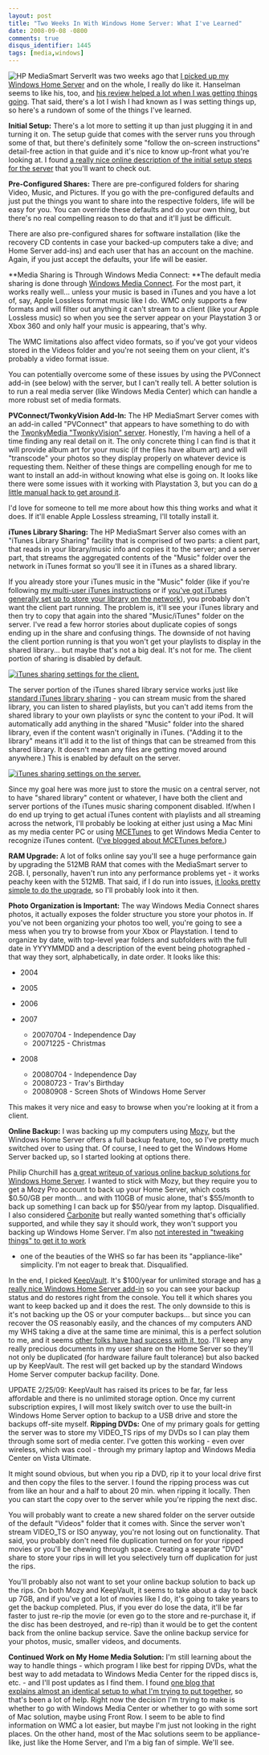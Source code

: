 ```yaml
---
layout: post
title: "Two Weeks In With Windows Home Server: What I've Learned"
date: 2008-09-08 -0800
comments: true
disqus_identifier: 1445
tags: [media,windows]
---
```

![HP MediaSmart
Server](http://ecx.images-amazon.com/images/I/51yjoKfxx2L._SL500_AA180_.jpg)It
was two weeks ago that [I picked up my Windows Home
Server](/archive/2008/08/25/windows-home-server-first-impressions.aspx)
and on the whole, I really do like it. Hanselman seems to like his, too,
and [his review helped a lot when I was getting things
going](http://www.hanselman.com/blog/ReviewHPMediaSmartWindowsHomeServer.aspx).
That said, there's a lot I wish I had known as I was setting things up,
so here's a rundown of some of the things I've learned.

**Initial Setup:**
 There's a lot more to setting it up than just plugging it in and
turning it on. The setup guide that comes with the server runs you
through some of that, but there's definitely some "follow the on-screen
instructions" detail-free action in that guide and it's nice to know
up-front what you're looking at. I found [a really nice online
description of the initial setup steps for the
server](http://computer2000.wordpress.com/2008/08/05/) that you'll want
to check out.

**Pre-Configured Shares:**
 There are pre-configured folders for sharing Video, Music, and
Pictures. If you go with the pre-configured defaults and just put the
things you want to share into the respective folders, life will be easy
for you. You can override these defaults and do your own thing, but
there's no real compelling reason to do that and it'll just be
difficult.

There are also pre-configured shares for software installation (like the
recovery CD contents in case your backed-up computers take a dive; and
Home Server add-ins) and each user that has an account on the machine.
Again, if you just accept the defaults, your life will be easier.

**Media Sharing is Through Windows Media Connect:
**The default media sharing is done through [Windows Media
Connect](http://en.wikipedia.org/wiki/Windows_Media_Connect). For the
most part, it works really well... unless your music is based in iTunes
and you have a lot of, say, Apple Lossless format music like I do. WMC
only supports a few formats and will filter out anything it can't stream
to a client (like your Apple Lossless music) so when you see the server
appear on your Playstation 3 or Xbox 360 and only half your music is
appearing, that's why.

The WMC limitations also affect video formats, so if you've got your
videos stored in the Videos folder and you're not seeing them on your
client, it's probably a video format issue.

You can potentially overcome some of these issues by using the PVConnect
add-in (see below) with the server, but I can't really tell. A better
solution is to run a real media server (like Windows Media Center) which
can handle a more robust set of media formats.

**PVConnect/TwonkyVision Add-In:**
 The HP MediaSmart Server comes with an add-in called "PVConnect" that
appears to have something to do with the [TwonkyMedia "TwonkyVision"
server](http://www.twonkyvision.de/). Honestly, I'm having a hell of a
time finding any real detail on it. The only concrete thing I can find
is that it will provide album art for your music (if the files have
album art) and will "transcode" your photos so they display properly on
whatever device is requesting them. Neither of these things are
compelling enough for me to want to install an add-in without knowing
what else is going on. It looks like there were some issues with it
working with Playstation 3, but you can do [a little manual hack to get
around
it](http://www.wegotserved.co.uk/2008/07/25/how-to-play-media-stored-on-your-playstation-3-with-windows-home-server-and-pvconnecttwonkymedia/).

I'd love for someone to tell me more about how this thing works and what
it does. If it'll enable Apple Lossless streaming, I'll totally install
it.

**iTunes Library Sharing:**
 The HP MediaSmart Server also comes with an "iTunes Library Sharing"
facility that is comprised of two parts: a client part, that reads in
your library/music info and copies it to the server; and a server part,
that streams the aggregated contents of the "Music" folder over the
network in iTunes format so you'll see it in iTunes as a shared library.

If you already store your iTunes music in the "Music" folder (like if
you're following [my multi-user iTunes
instructions](/archive/2005/04/10/multi-user-itunes.aspx) or if [you've
got iTunes generally set up to store your library on the
network](http://lifehacker.com/software/itunes/hack-attack-share-your-itunes-music-library-over-your-home-network-230605.php)),
you probably don't want the client part running. The problem is, it'll
see your iTunes library and then try to copy that again into the shared
"Music/iTunes" folder on the server. I've read a few horror stories
about duplicate copies of songs ending up in the share and confusing
things. The downside of not having the client portion running is that
you won't get your playlists to display in the shared library... but
maybe that's not a big deal. It's not for me. The client portion of
sharing is disabled by default.

[![iTunes sharing settings for the
client.](http://lh5.ggpht.com/travis.illig/SMU3vXR6d3I/AAAAAAAAAh8/i7vWxkuOGZY/s288/WHS%20-%20iTunes%20Client%20Settings.png.jpg)](http://picasaweb.google.com/lh/photo/AMkfO8Wl69mT4JANTFdbwQ)

The server portion of the iTunes shared library service works just like
[standard iTunes library sharing](http://support.apple.com/kb/HT2358) -
you can stream music from the shared library, you can listen to shared
playlists, but you can't add items from the shared library to your own
playlists or sync the content to your iPod. It will automatically add
anything in the shared "Music" folder into the shared library, even if
the content wasn't originally in iTunes. ("Adding it to the library"
means it'll add it to the list of things that can be streamed from this
shared library. It doesn't mean any files are getting moved around
anywhere.) This is enabled by default on the server.

[![iTunes sharing settings on the
server.](http://lh4.ggpht.com/travis.illig/SMU3viwwuMI/AAAAAAAAAiE/CLwCghXaPPk/s288/WHS%20-%20iTunes%20Server%20Settings.png.jpg)](http://picasaweb.google.com/lh/photo/sRcXp_a90y0qupOEahwmHg)

Since my goal here was more just to store the music on a central server,
not to have "shared library" content or whatever, I have both the client
and server portions of the iTunes music sharing component disabled.
If/when I do end up trying to get actual iTunes content with playlists
and all streaming across the network, I'll probably be looking at either
just using a Mac Mini as my media center PC or using
[MCETunes](http://www.mcetunes.com/) to get Windows Media Center to
recognize iTunes content. ([I've blogged about MCETunes
before.](/archive/2007/09/17/mce-tunes.aspx))

**RAM Upgrade:**
 A lot of folks online say you'll see a huge performance gain by
upgrading the 512MB RAM that comes with the MediaSmart server to 2GB. I,
personally, haven't run into any performance problems yet - it works
peachy keen with the 512MB. That said, if I do run into issues, [it
looks pretty simple to do the
upgrade](http://homeserver.netartifex.com), so I'll probably look into
it then.

**Photo Organization is Important:**
 The way Windows Media Connect shares photos, it actually exposes the
folder structure you store your photos in. If you've not been organizing
your photos too well, you're going to see a mess when you try to browse
from your Xbox or Playstation. I tend to organize by date,
with top-level year folders and subfolders with the full date in
YYYYMMDD and a description of the event being photographed - that way
they sort, alphabetically, in date order. It looks like this:

-   2004
-   2005
-   2006
-   2007
    -   20070704 - Independence Day
    -   20071225 - Christmas

-   2008
    -   20080704 - Independence Day
    -   20080723 - Trav's Birthday
    -   20080908 - Screen Shots of Windows Home Server

This makes it very nice and easy to browse when you're looking at it
from a client.

**Online Backup:**
 I was backing up my computers using [Mozy](http://www.mozy.com), but
the Windows Home Server offers a full backup feature, too, so I've
pretty much switched over to using that. Of course, I need to get the
Windows Home Server backed up, so I started looking at options there.

Philip Churchill has [a great writeup of various online backup solutions
for Windows Home
Server](http://mswhs.com/2007/06/25/online-offsite-whs-backup-solutions/).
I wanted to stick with Mozy, but they require you to get a Mozy Pro
account to back up your Home Server, which costs $0.50/GB per month...
and with 110GB of music alone, that's $55/month to back up something I
can back up for $50/year from my laptop. Disqualified. I also
considered [Carbonite](http://www.carbonite.com/) but really wanted
something that's officially supported, and while they say it should
work, they won't support you backing up Windows Home Server. I'm also
[not interested in "tweaking things" to get it to
work](http://trevinchow.com/blog/2008/02/12/mozy-to-carbonite-oh-no-you-dont/)
- one of the beauties of the WHS so far has been its "appliance-like"
simplicity. I'm not eager to break that. Disqualified.

In the end, I picked [KeepVault](http://www.keepvault.com). It's
$100/year for unlimited storage and has [a really nice Windows Home
Server add-in](http://www.keepvault.com/tour_2_whs.htm) so you can see
your backup status and do restores right from the console. You tell it
which shares you want to keep backed up and it does the rest. The only
downside to this is it's not backing up the OS or your computer
backups... but since you can recover the OS reasonably easily, and the
chances of my computers AND my WHS taking a dive at the same time are
minimal, this is a perfect solution to me, and it seems [other folks
have had success with it,
too](http://blogs.msdn.com/echarran/archive/2008/05/08/architecture-of-the-charran-ehome.aspx).
I'll keep any really precious documents in my user share on the Home
Server so they'll not only be duplicated (for hardware failure fault
tolerance) but also backed up by KeepVault. The rest will get backed up
by the standard Windows Home Server computer backup facility. Done.

UPDATE 2/25/09: KeepVault has raised its prices to be far, far less
affordable and there is no unlimited storage option. Once my current
subscription expires, I will most likely switch over to use the built-in
Windows Home Server option to backup to a USB drive and store the
backups off-site myself.
**Ripping DVDs:**
 One of my primary goals for getting the server was to store my
VIDEO\_TS rips of my DVDs so I can play them through some sort of media
center. I've gotten this working - even over wireless, which was cool -
through my primary laptop and Windows Media Center on Vista Ultimate.

It might sound obvious, but when you rip a DVD, rip it to your local
drive first and then copy the files to the server. I found the ripping
process was cut from like an hour and a half to about 20 min. when
ripping it locally. Then you can start the copy over to the server while
you're ripping the next disc.

You will probably want to create a new shared folder on the server
outside of the default "Videos" folder that it comes with. Since the
server won't stream VIDEO\_TS or ISO anyway, you're not losing out on
functionality. That said, you probably don't need file duplication
turned on for your ripped movies or you'll be chewing through space.
Creating a separate "DVD" share to store your rips in will let you
selectively turn off duplication for just the rips.

You'll probably also not want to set your online backup solution to back
up the rips. On both Mozy and KeepVault, it seems to take about a day to
back up 7GB, and if you've got a lot of movies like I do, it's going to
take years to get the backup completed. Plus, if you ever do lose the
data, it'll be far faster to just re-rip the movie (or even go to the
store and re-purchase it, if the disc has been destroyed, and re-rip)
than it would be to get the content back from the online backup service.
Save the online backup service for your photos, music, smaller videos,
and documents.

**Continued Work on My Home Media Solution:**
 I'm still learning about the way to handle things - which program I
like best for ripping DVDs, what the best way to add metadata to Windows
Media Center for the ripped discs is, etc. - and I'll post updates as I
find them. I found [one blog that explains almost an identical setup to
what I'm trying to put
together](http://blogs.msdn.com/echarran/archive/2008/05/08/architecture-of-the-charran-ehome.aspx),
so that's been a lot of help. Right now the decision I'm trying to make
is whether to go with Windows Media Center or whether to go with some
sort of Mac solution, maybe using Front Row. I seem to be able to find
information on WMC a lot easier, but maybe I'm just not looking in the
right places. On the other hand, most of the Mac solutions seem to be
appliance-like, just like the Home Server, and I'm a big fan of simple.
We'll see.


